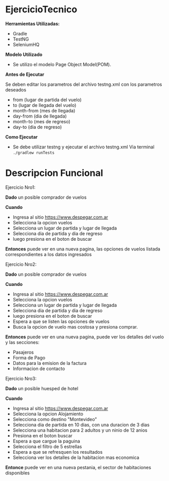 # EjercicioTecnico
**Herramientas Utilizadas:**
- Gradle
- TestNG
- SeleniumHQ

**Modelo Utilizado**

- Se utilizo el modelo Page Object Model(POM).

**Antes de Ejecutar**

Se deben editar los parametros del archivo testng.xml con los parametros deseados
- from (lugar de partida del vuelo)
- to (lugar de llegada del vuelo)
- month-from (mes de llegada)
- day-from (dia de llegada)
- month-to (mes de regreso)
- day-to (dia de regreso) 

**Como Ejecutar**
- Se debe utilizar testng y ejecutar el archivo testng.xml
Via terminal `./gradlew runTests`


# Descripcion Funcional
Ejercicio Nro1:

**Dado** un posible comprador de vuelos

**Cuando** 
- Ingresa al sitio https://www.despegar.com.ar
- Selecciona la opcion vuelos 
- Selecciona un lugar de partida y lugar de llegada 
- Selecciona dia de partida y dia de regreso 
- luego presiona en el boton de buscar

**Entonces** puede ver en una nueva pagina, las opciones de vuelos listada correspondientes a los datos ingresados  

Ejercicio Nro2:

**Dado** un posible comprador de vuelos

**Cuando** 
- Ingresa al sitio https://www.despegar.com.ar
- Selecciona la opcion vuelos 
- Selecciona un lugar de partida y lugar de llegada 
- Selecciona dia de partida y dia de regreso 
- luego presiona en el boton de buscar
- Espera a que se listen las opciones de vuelos
- Busca la opcion de vuelo mas costosa y presiona comprar.

**Entonces** puede ver en una nueva pagina, puede ver los detalles del vuelo y las secciones:
- Pasajeros
- Forma de Pago
- Datos para la emision de la factura
- Informacion de contacto

Ejercicio Nro3:

**Dado** un posible huesped de hotel

**Cuando** 
- Ingresa al sitio https://www.despegar.com.ar
- Selecciona la opcion Alojamiento 
- Selecciona como destino "Montevideo" 
- Selecciona dia de partida en 10 dias, con una duracion de 3 dias 
- Selecciona una habitacion para 2 adultos y un ninio de 12 anios
- Presiona en el boton buscar
- Espera a que cargue la paguina
- Selecciona el filtro de 5 estrellas
- Espera a que se refresquen los resultados
- Selecciona ver los detalles de la habitacion mas economica

**Entonce** puede ver en una nueva pestania, el sector de habitaciones disponibles